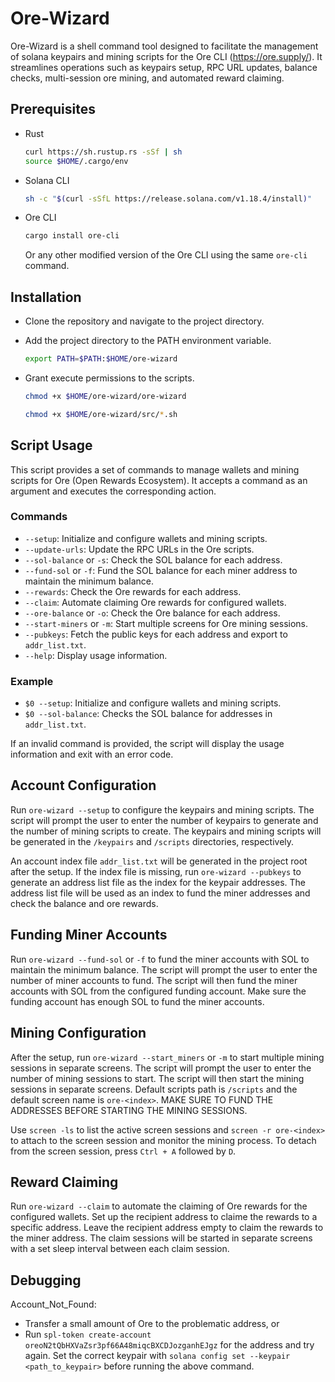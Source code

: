 # Ore-Wizard

Ore-Wizard is a shell command tool designed to facilitate the management of solana keypairs and mining scripts for the Ore CLI (https://ore.supply/). It streamlines operations such as keypairs setup, RPC URL updates, balance checks, multi-session ore mining, and automated reward claiming.

## Prerequisites

- Rust
    ```bash
    curl https://sh.rustup.rs -sSf | sh
    source $HOME/.cargo/env
    ```

- Solana CLI
    ```bash
    sh -c "$(curl -sSfL https://release.solana.com/v1.18.4/install)"
    ```

- Ore CLI
    ```bash
    cargo install ore-cli
    ```

    Or any other modified version of the Ore CLI using the same `ore-cli` command.

## Installation

- Clone the repository and navigate to the project directory.

- Add the project directory to the PATH environment variable.
    ```bash
    export PATH=$PATH:$HOME/ore-wizard
    ```

- Grant execute permissions to the scripts.
    ```bash
    chmod +x $HOME/ore-wizard/ore-wizard
    ```
    
    ```bash
    chmod +x $HOME/ore-wizard/src/*.sh
    ```

## Script Usage

This script provides a set of commands to manage wallets and mining scripts for Ore (Open Rewards Ecosystem). It accepts a command as an argument and executes the corresponding action.

### Commands

- `--setup`: Initialize and configure wallets and mining scripts.
- `--update-urls`: Update the RPC URLs in the Ore scripts.
- `--sol-balance` or `-s`: Check the SOL balance for each address.
- `--fund-sol` or `-f`: Fund the SOL balance for each miner address to maintain the minimum balance.
- `--rewards`: Check the Ore rewards for each address.
- `--claim`: Automate claiming Ore rewards for configured wallets.
- `--ore-balance` or `-o`: Check the Ore balance for each address.
- `--start-miners` or `-m`: Start multiple screens for Ore mining sessions.
- `--pubkeys`: Fetch the public keys for each address and export to `addr_list.txt`.
- `--help`: Display usage information.

### Example

- `$0 --setup`: Initialize and configure wallets and mining scripts.
- `$0 --sol-balance`: Checks the SOL balance for addresses in `addr_list.txt`.

If an invalid command is provided, the script will display the usage information and exit with an error code.

## Account Configuration

Run `ore-wizard --setup` to configure the keypairs and mining scripts. The script will prompt the user to enter the number of keypairs to generate and the number of mining scripts to create. The keypairs and mining scripts will be generated in the `/keypairs` and `/scripts` directories, respectively.

An account index file `addr_list.txt` will be generated in the project root after the setup. If the index file is missing, run `ore-wizard --pubkeys` to generate an address list file as the index for the keypair addresses. The address list file will be used as an index to fund the miner addresses and check the balance and ore rewards.

## Funding Miner Accounts

Run `ore-wizard --fund-sol` or `-f` to fund the miner accounts with SOL to maintain the minimum balance. The script will prompt the user to enter the number of miner accounts to fund. The script will then fund the miner accounts with SOL from the configured funding account. Make sure the funding account has enough SOL to fund the miner accounts.

## Mining Configuration

After the setup, run `ore-wizard --start_miners` or `-m` to start multiple mining sessions in separate screens. The script will prompt the user to enter the number of mining sessions to start. The script will then start the mining sessions in separate screens. Default scripts path is `/scripts` and the default screen name is `ore-<index>`.
MAKE SURE TO FUND THE ADDRESSES BEFORE STARTING THE MINING SESSIONS.

Use `screen -ls` to list the active screen sessions and `screen -r ore-<index>` to attach to the screen session and monitor the mining process.
To detach from the screen session, press `Ctrl + A` followed by `D`.

## Reward Claiming

Run `ore-wizard --claim` to automate the claiming of Ore rewards for the configured wallets. Set up the recipient address to claime the rewards to a specific address. Leave the recipient address empty to claim the rewards to the miner address. The claim sessions will be started in separate screens with a set sleep interval between each claim session.

## Debugging

Account_Not_Found: 
- Transfer a small amount of Ore to the problematic address, or
- Run `spl-token create-account oreoN2tQbHXVaZsr3pf66A48miqcBXCDJozganhEJgz` for the address and try again. 
  Set the correct keypair with `solana config set --keypair <path_to_keypair>` before running the above command.